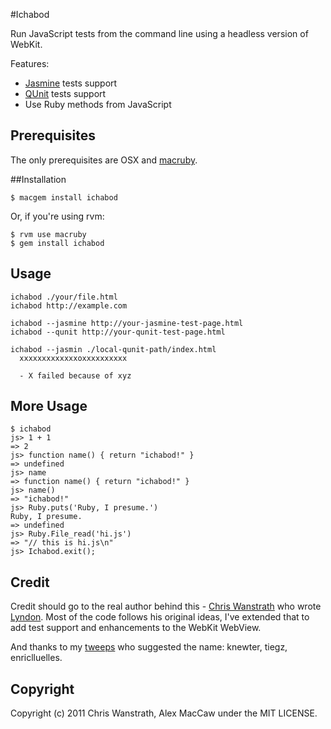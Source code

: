 #Ichabod

Run JavaScript tests from the command line using a headless version of WebKit.

Features:

  * [Jasmine](https://jasmine.github.io/) tests support
  * [QUnit](http://docs.jquery.com/Qunit) tests support
  * Use Ruby methods from JavaScript

## Prerequisites

The only prerequisites are OSX and [macruby](http://www.macruby.org).

##Installation

    $ macgem install ichabod

Or, if you're using rvm:

    $ rvm use macruby
    $ gem install ichabod

## Usage
    
    ichabod ./your/file.html
    ichabod http://example.com
    
    ichabod --jasmine http://your-jasmine-test-page.html
    ichabod --qunit http://your-qunit-test-page.html

    ichabod --jasmin ./local-qunit-path/index.html
      xxxxxxxxxxxxxoxxxxxxxxxx
      
      - X failed because of xyz
      
## More Usage

    $ ichabod
    js> 1 + 1
    => 2
    js> function name() { return "ichabod!" }
    => undefined
    js> name
    => function name() { return "ichabod!" }
    js> name()
    => "ichabod!"
    js> Ruby.puts('Ruby, I presume.')
    Ruby, I presume.
    => undefined
    js> Ruby.File_read('hi.js')
    => "// this is hi.js\n"
    js> Ichabod.exit();
    
## Credit

Credit should go to the real author behind this - [Chris Wanstrath](https://github.com/defunkt) who wrote [Lyndon](https://github.com/defunkt/lyndon). Most of the code follows his original ideas, I've extended that to add test support and enhancements to the WebKit WebView. 

And thanks to my [tweeps](http://twitter.com/maccman) who suggested the name: knewter, tiegz, enriclluelles.

## Copyright

Copyright (c) 2011 Chris Wanstrath, Alex MacCaw under the MIT LICENSE.
